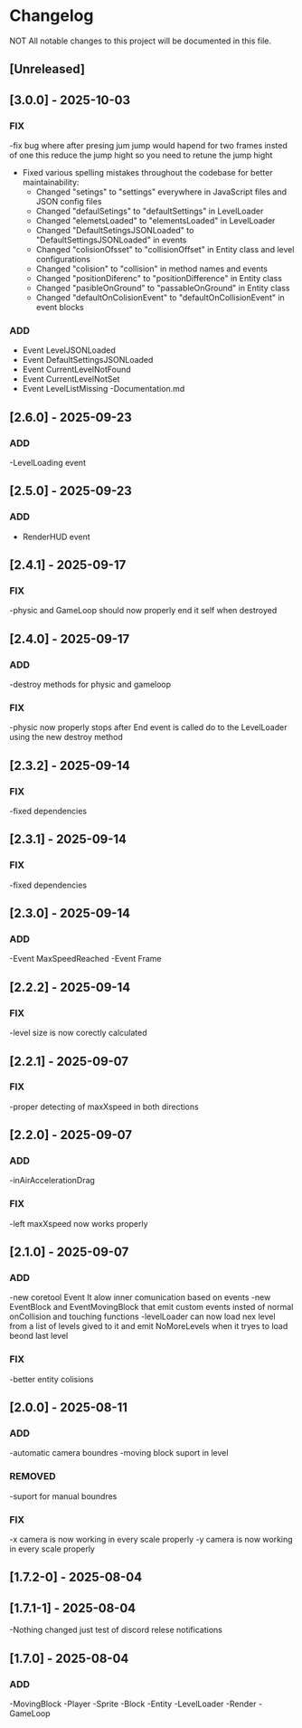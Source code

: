 # Changelog

NOT All notable changes to this project will be documented in this file.

## [Unreleased]

## [3.0.0] - 2025-10-03

### FIX

-fix bug where after presing jum jump would hapend for two frames insted of one this reduce the jump hight so you need to retune the jump hight

- Fixed various spelling mistakes throughout the codebase for better maintainability:
  - Changed "setings" to "settings" everywhere in JavaScript files and JSON config files
  - Changed "defaulSetings" to "defaultSettings" in LevelLoader
  - Changed "elemetsLoaded" to "elementsLoaded" in LevelLoader
  - Changed "DefaultSetingsJSONLoaded" to "DefaultSettingsJSONLoaded" in events
  - Changed "colisionOfsset" to "collisionOffset" in Entity class and level configurations
  - Changed "colision" to "collision" in method names and events
  - Changed "positionDiferenc" to "positionDifference" in Entity class
  - Changed "pasibleOnGround" to "passableOnGround" in Entity class
  - Changed "defaultOnColisionEvent" to "defaultOnCollisionEvent" in event blocks

### ADD

- Event LevelJSONLoaded
- Event DefaultSettingsJSONLoaded
- Event CurrentLevelNotFound
- Event CurrentLevelNotSet
- Event LevelListMissing
-Documentation.md

## [2.6.0] - 2025-09-23

### ADD

-LevelLoading event

## [2.5.0] - 2025-09-23

### ADD

- RenderHUD event

## [2.4.1] - 2025-09-17

### FIX

-physic and GameLoop should now properly end it self when destroyed

## [2.4.0] - 2025-09-17

### ADD

-destroy methods for physic and gameloop

### FIX

-physic now properly stops after End event is called do to the LevelLoader using the new destroy method

## [2.3.2] - 2025-09-14

### FIX
-fixed dependencies

## [2.3.1] - 2025-09-14

### FIX
-fixed dependencies

## [2.3.0] - 2025-09-14

### ADD

-Event MaxSpeedReached
-Event Frame

## [2.2.2] - 2025-09-14

### FIX
-level size is now corectly calculated

## [2.2.1] - 2025-09-07

### FIX
-proper detecting of maxXspeed in both directions

## [2.2.0] - 2025-09-07

### ADD
-inAirAccelerationDrag

### FIX
-left maxXspeed now works properly

## [2.1.0] - 2025-09-07

### ADD

-new coretool Event It alow inner comunication based on events 
-new EventBlock and EventMovingBlock that emit custom events insted of normal onCollision and touching functions
-levelLoader can now load nex level from a list of levels gived to it and emit NoMoreLevels when it tryes to load beond last level

### FIX

-better entity colisions

## [2.0.0] - 2025-08-11

### ADD

-automatic camera boundres
-moving block suport in level

### REMOVED

-suport for manual boundres

### FIX

-x camera is now working in every scale properly
-y camera is now working in every scale properly

## [1.7.2-0] - 2025-08-04
## [1.7.1-1] - 2025-08-04

-Nothing changed just test of discord relese notifications

## [1.7.0] - 2025-08-04

### ADD
-MovingBlock
-Player
-Sprite
-Block
-Entity
-LevelLoader
-Render
-GameLoop
